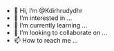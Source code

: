- 👋 Hi, I’m @Kdirhrudydhr
- 👀 I’m interested in ...
- 🌱 I’m currently learning ...
- 💞️ I’m looking to collaborate on ...
- 📫 How to reach me ...

<!---
Kdirhrudydhr/Kdirhrudydhr is a ✨ special ✨ repository because its `README.md` (this file) appears on your GitHub profile.
You can click the Preview link to take a look at your changes.
--->
